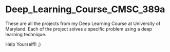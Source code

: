 # Deep_Learning_Course_CMSC_389a

These are all the projects from my Deep Learning Course at University of Maryland.
Each of the project solves a specific problem using a deep learning technique.


Help Yourself!! ;)
